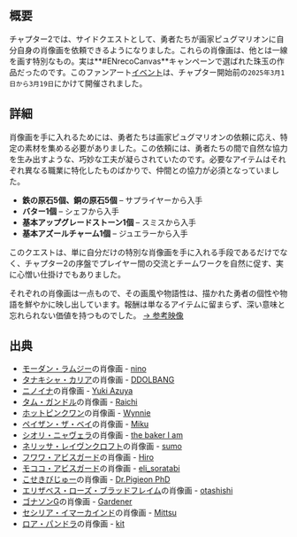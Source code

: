 <!-- title: 肖像画 -->
<!-- quote: これを見ると、なんだか懐かしい気持ちになる…… -->
<!-- chapters: 1 -->
<!-- images: (モーダン・ラムジーの肖像画), (タナキシャ・カリアの肖像画), (ニノイナの肖像画), (タム・ガンドルの肖像画), (ホットピンクワンの肖像画), (ペイザン・ザ・ベイの肖像画), (シオリ・ニャヴェラの肖像画), (ネリッサ・ジュリエット・レイヴンクロフトの肖像画), (フワワ・アビスガードの肖像画), (モココ・アビスガードの肖像画), (こせきびじゅーの肖像画), (エリザベス・ローズ・ブラッドフレイムの肖像画), (ゴナソンGの肖像画), (セシリア・イマーカインドの肖像画), (ロア・パンドラの肖像画) -->
<!-- model: false -->

## 概要

チャプター2では、サイドクエストとして、勇者たちが画家ピュグマリオンに自分自身の肖像画を依頼できるようになりました。これらの肖像画は、他とは一線を画す特別なもの。実は**#ENrecoCanvas**キャンペーンで選ばれた珠玉の作品だったのです。このファンアート[イベント](https://x.com/hololive_En/status/1895609934085325149)は、チャプター開始前の`2025年3月1日から3月19日`にかけて開催されました。

## 詳細

肖像画を手に入れるためには、勇者たちは画家ピュグマリオンの依頼に応え、特定の素材を集める必要がありました。この依頼には、勇者たちの間で自然な協力を生み出すような、巧妙な工夫が凝らされていたのです。必要なアイテムはそれぞれ異なる職業に特化したものばかりで、仲間との協力が必須となっていました。

- **鉄の原石5個、銅の原石5個** – サプライヤーから入手
- **バター1個** – シェフから入手
- **基本アップグレードストーン1個** – スミスから入手
- **基本アズールチャーム1個** – ジュエラーから入手

このクエストは、単に自分だけの特別な肖像画を手に入れる手段であるだけでなく、チャプター2の序盤でプレイヤー間の交流とチームワークを自然に促す、実に心憎い仕掛けでもありました。

それぞれの肖像画は一点もので、その画風や物語性は、描かれた勇者の個性や物語を鮮やかに映し出しています。報酬は単なるアイテムに留まらず、深い意味と忘れられない価値を持つものでした。
[→ 参考映像](https://www.youtube.com/live/CVF91CqGD80?si=xnTcW4oA0I5l5zax&t=4441)

## 出典

- [モーダン・ラムジー](#entry:calli-entry)の肖像画 - [nino](https://x.com/2nochuu/status/1902511940938952880)
- [タナキシャ・カリア](#entry:kiara-entry)の肖像画 - [DDOLBANG](https://x.com/DDOLBANG11/status/1901809462907896270/photo/1)
- [ニノイナ](#entry:ina-entry)の肖像画 - [Yuki Azuya](https://x.com/YukiAzuyaYuki/status/1897289589376815208/photo/1)
- [タム・ガンドル](#entry:kronii-entry)の肖像画 - [Raichi](https://x.com/KirisakiLychee/status/1902258670706237921)
- [ホットピンクワン](#entry:irys-entry)の肖像画 - [Wynnie](https://x.com/WynnTerra_/status/1902017659547353299)
- [ペイザン・ザ・ベイ](#entry:bae-entry)の肖像画 - [Miku](https://x.com/Mikururun/status/1899107067182411936/photo/1)
- [シオリ・ニャヴェラ](#entry:shiori-entry)の肖像画 - [the baker I am](https://x.com/imabaker111/status/1901017602388095009)
- [ネリッサ・レイヴンクロフト](#entry:nerissa-entry)の肖像画 - [sumo](https://x.com/sumo88_/status/1900190544602734862)
- [フワワ・アビスガード](#entry:fuwawa-entry)の肖像画 - [Hiro](https://x.com/hiroavrs/status/1902520304167203278/photo/1)
- [モココ・アビスガード](#entry:mococo-entry)の肖像画 - [eli_soratabi](https://x.com/elis_soratabi/status/1935579733976396182)
- [こせきびじゅー](#entry:bijou-entry)の肖像画 - [Dr.Pigieon PhD](https://x.com/PhdPigeon/status/1896821416395436357)
- [エリザベス・ローズ・ブラッドフレイム](#entry:liz-entry)の肖像画 - [otashishi](https://x.com/ashiartwork/status/1900196831394668961)
- [ゴナソンG](#entry:gigi-entry)の肖像画 - [Gardener](https://x.com/jhgardener_/status/1901266522120794617)
- [セシリア・イマーカインド](#entry:cecilia-entry)の肖像画 - [Mittsu](https://x.com/MittsumiA/status/1902371897985397070/photo/1)
- [ロア・パンドラ](#entry:raora-entry)の肖像画 - [kit](https://x.com/quartzquadrant/status/1902200030980649355)

